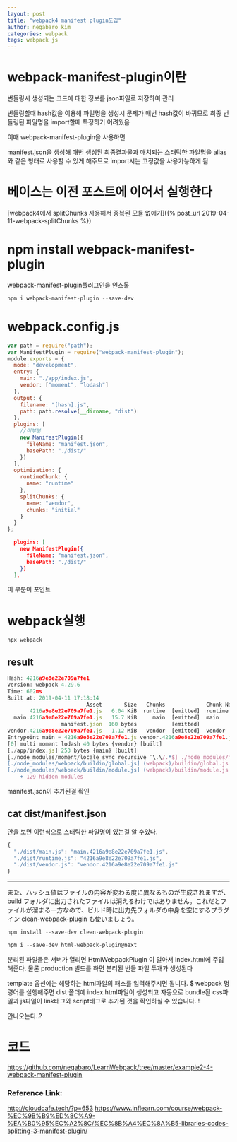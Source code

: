 ```yaml
---
layout: post
title: "webpack4 manifest plugin도입"
author: negabaro kim
categories: webpack
tags: webpack js
---
```


# webpack-manifest-plugin이란

번들링시 생성되는 코드에 대한 정보를 json파일로 저장하여 관리

번들링할때 hash값을 이용해 파일명을 생성시 문제가 매번 hash값이 바뀌므로 최종 번들링된 파일명을 import할때 특정하기 어려웠음

이때 webpack-manifest-plugin을 사용하면

manifest.json을 생성해 매번 생성된 최종결과물과 매치되는 스태틱한 파일명을 alias와 같은 형태로 사용할 수 있게 해주므로
import시는 고정값을 사용가능하게 됨

# 베이스는 이전 포스트에 이어서 실행한다

[webpack4에서 splitChunks 사용해서 중복된 모듈 없애기]({% post_url 2019-04-11-webpack-splitChunks %})

# npm install webpack-manifest-plugin

webpack-manifest-plugin플러그인을 인스톨

```js
npm i webpack-manifest-plugin --save-dev
```

# webpack.config.js

```js
var path = require("path");
var ManifestPlugin = require("webpack-manifest-plugin");
module.exports = {
  mode: "development",
  entry: {
    main: "./app/index.js",
    vendor: ["moment", "lodash"]
  },
  output: {
    filename: "[hash].js",
    path: path.resolve(__dirname, "dist")
  },
  plugins: [
    //이부분
    new ManifestPlugin({
      fileName: "manifest.json",
      basePath: "./dist/"
    })
  ],
  optimization: {
    runtimeChunk: {
      name: "runtime"
    },
    splitChunks: {
      name: "vendor",
      chunks: "initial"
    }
  }
};
```

```json
  plugins: [
    new ManifestPlugin({
      fileName: "manifest.json",
      basePath: "./dist/"
    })
  ],
```

이 부분이 포인트

# webpack실행

```js
npx webpack
```

## result

```js
Hash: 4216a9e8e22e709a7fe1
Version: webpack 4.29.6
Time: 602ms
Built at: 2019-04-11 17:18:14
                         Asset       Size   Chunks             Chunk Names
       4216a9e8e22e709a7fe1.js   6.04 KiB  runtime  [emitted]  runtime
  main.4216a9e8e22e709a7fe1.js   15.7 KiB     main  [emitted]  main
                 manifest.json  160 bytes           [emitted]
vendor.4216a9e8e22e709a7fe1.js   1.12 MiB   vendor  [emitted]  vendor
Entrypoint main = 4216a9e8e22e709a7fe1.js vendor.4216a9e8e22e709a7fe1.js main.4216a9e8e22e709a7fe1.js
[0] multi moment lodash 40 bytes {vendor} [built]
[./app/index.js] 253 bytes {main} [built]
[./node_modules/moment/locale sync recursive ^\.\/.*$] ./node_modules/moment/locale sync ^\.\/.*$ 3 KiB {main} {vendor} [optional] [built]
[./node_modules/webpack/buildin/global.js] (webpack)/buildin/global.js 472 bytes {vendor} [built]
[./node_modules/webpack/buildin/module.js] (webpack)/buildin/module.js 497 bytes {vendor} [built]
    + 129 hidden modules
```

manifest.json이 추가된걸 확인

## cat dist/manifest.json

안을 보면 이런식으로 스태틱한 파일명이 있는걸 알 수있다.

```js
{
  "./dist/main.js": "main.4216a9e8e22e709a7fe1.js",
  "./dist/runtime.js": "4216a9e8e22e709a7fe1.js",
  "./dist/vendor.js": "vendor.4216a9e8e22e709a7fe1.js"
}
```

---

また、ハッシュ値はファイルの内容が変わる度に異なるものが生成されますが、build フォルダに出力されたファイルは消えるわけではありません。これだとファイルが溜まる一方なので、ビルド時に出力先フォルダの中身を空にするプラグイン clean-webpack-plugin も使いましょう。

```js
npm install --save-dev clean-webpack-plugin
```

```js
npm i --save-dev html-webpack-plugin@next
```

분리된 파일들은 서버가 열리면 HtmlWebpackPlugin 이 알아서 index.html에 주입해준다. 물론 production 빌드를 하면 분리된 번들 파일 두개가 생성된다

template 옵션에는 해당하는 html파일의 패스를 입력해주시면 됩니다. \$ webpack 명령어를 실행해주면 dist 폴더에 index.html파일이 생성되고 자동으로 bundle된 css파일과 js파일이 link태그와 script태그로 추가된 것을 확인하실 수 있습니다. !

안나오는디..?

# 코드

https://github.com/negabaro/LearnWebpack/tree/master/example2-4-webpack-manifest-plugin

### Reference Link:

http://cloudcafe.tech/?p=653
https://www.inflearn.com/course/webpack-%EC%9B%B9%ED%8C%A9-%EA%B0%95%EC%A2%8C/%EC%8B%A4%EC%8A%B5-libraries-codes-splitting-3-manifest-plugin/
